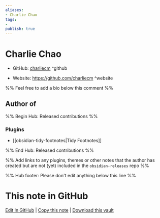 ```yaml
---
aliases:
- Charlie Chao
tags:
- 
publish: true
---
```


# Charlie Chao

- GitHub: [charliecm](https://github.com/charliecm/) ^github
<!-- - Discord: `@` ^discord-->
- Website: <https://github.com/charliecm> ^website
<!-- - [[Publish sites|Publish site]]: ^publish-->

%% Feel free to add a bio below this comment %%


## Author of

%% Begin Hub: Released contributions %%
### Plugins
- [[obsidian-tidy-footnotes|Tidy Footnotes]]

%% End Hub: Released contributions %%

%% Add links to any plugins, themes or other notes that the author has created but are not (yet) included in the `obsidian-releases` repo %%

<!--
### Unlisted plugins
-->

<!--
### Others
-->

<!--
## Sponsor this author

- [[GitHub sponsors]]: [Sponsor @charliecm on GitHub Sponsors](https://github.com/sponsors/charliecm) ^github-sponsor
- [[Buy me a coffee]]: ^buy-me-a-coffee
- [[PayPal]]: ^paypal
- [[Patreon]]: ^patreon

-->

<!--
## Follow this author
-->

<!-- - [[YouTube Channels|On YouTube]]: <https://> ^youtube-->
<!-- - Twitter: <https://> ^twitter-->
<!-- - ... -->

%% Hub footer: Please don't edit anything below this line %%

# This note in GitHub

<span class="git-footer">[Edit In GitHub](https://github.dev/obsidian-community/obsidian-hub/blob/main/01%20-%20Community/People/charliecm.md "git-hub-edit-note") | [Copy this note](https://raw.githubusercontent.com/obsidian-community/obsidian-hub/main/01%20-%20Community/People/charliecm.md "git-hub-copy-note") | [Download this vault](https://github.com/obsidian-community/obsidian-hub/archive/refs/heads/main.zip "git-hub-download-vault") </span>
